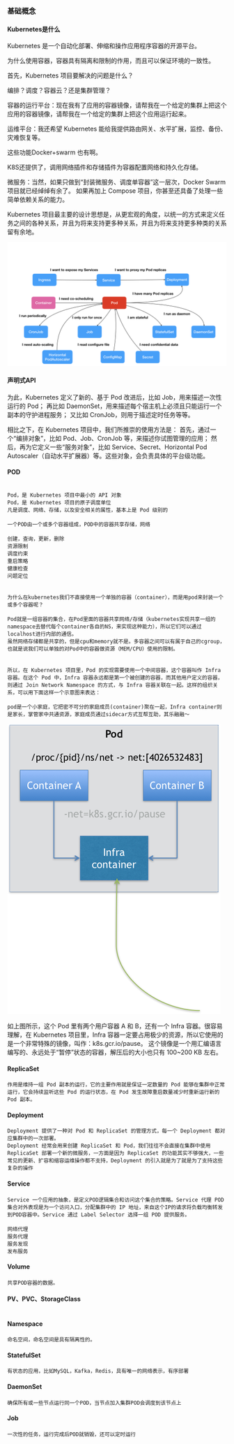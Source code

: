 ### 基础概念
#### Kubernetes是什么
Kubernetes 是一个自动化部署、伸缩和操作应用程序容器的开源平台。

为什么使用容器，容器具有隔离和限制的作用，而且可以保证环境的一致性。

首先，Kubernetes 项目要解决的问题是什么？

编排？调度？容器云？还是集群管理？

容器的运行平台：现在我有了应用的容器镜像，请帮我在一个给定的集群上把这个应用的容器镜像，请帮我在一个给定的集群上把这个应用运行起来。

运维平台：我还希望 Kubernetes 能给我提供路由网关、水平扩展，监控、备份、灾难恢复等。

这些功能Docker+swarm 也有啊。

K8S还提供了，调用网络插件和存储插件为容器配置网络和持久化存储。

微服务：当然，如果只做到“封装微服务、调度单容器”这一层次，Docker Swarm 项目就已经绰绰有余了。
如果再加上 Compose 项目，你甚至还具备了处理一些简单依赖关系的能力。
                              
Kubernetes 项目最主要的设计思想是，从更宏观的角度，以统一的方式来定义任务之间的各种关系，并且为将来支持更多种关系，并且为将来支持更多种类的关系留有余地。

![avatar](../POD核心功能全景图.png)     



#### 声明式API

为此，Kubernetes 定义了新的、基于 Pod 改进后，比如 Job，用来描述一次性运行的 Pod；
再比如 DaemonSet，用来描述每个宿主机上必须且只能运行一个副本的守护进程服务；
又比如 CronJob，则用于描述定时任务等等。

相比之下，在 Kubernetes 项目中，我们所推崇的使用方法是：
首先，通过一个“编排对象”，比如 Pod、Job、CronJob 等，来描述你试图管理的应用；
然后，再为它定义一些“服务对象”，比如 Service、Secret、Horizontal Pod Autoscaler（自动水平扩展器）等。这些对象，会负责具体的平台级功能。                               

#### POD
```

Pod，是 Kubernetes 项目中最小的 API 对象
Pod，是 Kubernetes 项目的原子调度单位
凡是调度、网络、存储，以及安全相关的属性，基本上是 Pod 级别的

一个POD由一个或多个容器组成，POD中的容器共享存储，网络

创建，查询，更新，删除
资源限制
调度约束
重启策略
健康检查
问题定位


为什么在kubernetes我们不直接使用一个单独的容器（container），而是用pod来封装一个或多个容器呢？

Pod就是一组容器的集合，在Pod里面的容器共享网络/存储（kubernetes实现共享一组的namespace去替代每个container各自的NS，来实现这种能力），所以它们可以通过localhost进行内部的通信。
虽然网络存储都是共享的，但是cpu和memory就不是。多容器之间可以有属于自己的cgroup，也就是说我们可以单独的对Pod中的容器做资源（MEM/CPU）使用的限制。


所以，在 Kubernetes 项目里，Pod 的实现需要使用一个中间容器，这个容器叫作 Infra 容器。在这个 Pod 中，Infra 容器永远都是第一个被创建的容器，而其他用户定义的容器，则通过 Join Network Namespace 的方式，与 Infra 容器关联在一起。这样的组织关系，可以用下面这样一个示意图来表达：

pod是一个小家庭，它把密不可分的家庭成员(container)聚在一起，Infra container则是家长，掌管家中共通资源，家庭成员通过sidecar方式互帮互助，其乐融融～

```

![avatar](../POD核心.png)


如上图所示，这个 Pod 里有两个用户容器 A 和 B，还有一个 Infra 容器。很容易理解，在 Kubernetes 项目里，Infra 容器一定要占用极少的资源，所以它使用的是一个非常特殊的镜像，叫作：k8s.gcr.io/pause。
这个镜像是一个用汇编语言编写的、永远处于“暂停”状态的容器，解压后的大小也只有 100~200 KB 左右。     

#### ReplicaSet
```
作用是维持一组 Pod 副本的运行，它的主要作用就是保证一定数量的 Pod 能够在集群中正常运行，它会持续监听这些 Pod 的运行状态，在 Pod 发生故障重启数量减少时重新运行新的 Pod 副本。
```

#### Deployment
```
Deployment 提供了一种对 Pod 和 ReplicaSet 的管理方式，每一个 Deployment 都对应集群中的一次部署。
Deployment 经常会用来创建 ReplicaSet 和 Pod，我们往往不会直接在集群中使用 ReplicaSet 部署一个新的微服务，一方面是因为 ReplicaSet 的功能其实不够强大，一些常见的更新、扩容和缩容运维操作都不支持，Deployment 的引入就是为了就是为了支持这些复杂的操作
```

#### Service
```
Service 一个应用的抽象，是定义POD逻辑集合和访问这个集合的策略。Service 代理 POD 集合对外表现是为一个访问入口，分配集群中的 IP 地址，来自这个IP的请求将负载均衡转发到POD容器中。Service 通过 Label Selector 选择一组 POD 提供服务。
 
网络代理
服务代理
服务发现
发布服务
```

#### Volume
```
共享POD容器的数据。
```

#### PV、PVC、StorageClass
```

```

#### Namespace
```
命名空间，命名空间是具有隔离性的。
```

#### StatefulSet
```
有状态的应用，比如MySQL，Kafka，Redis，具有唯一的网络表示，有序部署
```

#### DaemonSet
```
确保所有或一些节点运行同一个POD，当节点加入集群POD会调度到该节点上
```

#### Job
```
一次性的任务，运行完成后POD就销毁，还可以定时运行
```

